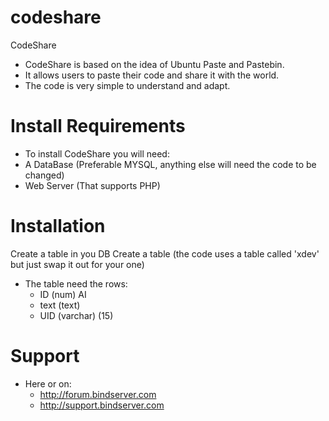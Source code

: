 # codeshare
CodeShare

* CodeShare is based on the idea of Ubuntu Paste and Pastebin.
* It allows users to paste their code and share it with the world.
* The code is very simple to understand and adapt.



# Install Requirements

* To install CodeShare you will need:
* A DataBase (Preferable MYSQL, anything else will need the code to be changed)
* Web Server (That supports PHP)

# Installation

Create a table in you DB
Create a table (the code uses a table called 'xdev' but just swap it out for your one)
  * The table need the rows:
    - ID (num) AI 
    - text (text)
    - UID (varchar) (15)
    
# Support   
* Here or on:
  - http://forum.bindserver.com
  - http://support.bindserver.com
